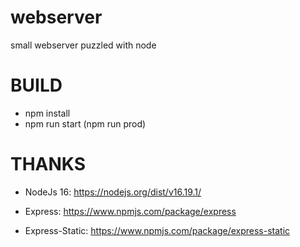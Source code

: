 # webserver
  small webserver puzzled with node

# BUILD
  - npm install
  - npm run start (npm run prod)
  
# THANKS

- NodeJs 16:
  https://nodejs.org/dist/v16.19.1/

- Express: 
  https://www.npmjs.com/package/express
  
- Express-Static:
  https://www.npmjs.com/package/express-static
